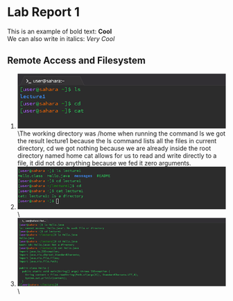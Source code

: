 # Lab Report 1 
This is an example of bold text: **Cool**\
We can also write in italics:  _Very Cool_ 
## Remote Access and Filesystem
1.  ![Image](https://github.com/rickrodness/cse15l-lab-reports/blob/main/CS15L_1.png) \The working directory was /home when running the command
ls we got the result lecture1 because the ls command lists all the files in current directory, 
cd we got nothing because we are already inside the root directory named home
cat allows for us to read and write directly to a file, it did not do anything because we fed it zero arguments.  
2.  ![Image](https://github.com/rickrodness/cse15l-lab-reports/blob/main/CS15L_2.png)\ 
3.  ![Image](https://github.com/rickrodness/cse15l-lab-reports/blob/main/CS15L_3.png)\



   
